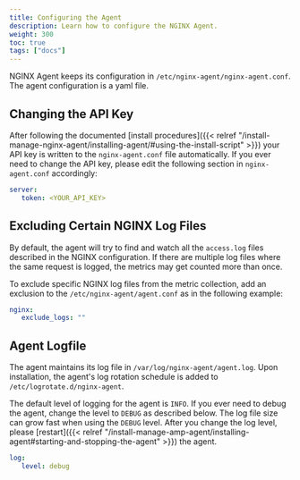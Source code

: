```yaml
---
title: Configuring the Agent
description: Learn how to configure the NGINX Agent.
weight: 300
toc: true
tags: ["docs"]
---
```


NGINX Agent keeps its configuration in `/etc/nginx-agent/nginx-agent.conf`. The agent configuration is a yaml file.

## Changing the API Key

After following the documented [install procedures]({{< relref "/install-manage-nginx-agent/installing-agent/#using-the-install-script" >}}) your API key is written to the `nginx-agent.conf` file automatically. If you ever need to change the API key, please edit the following section in `nginx-agent.conf` accordingly:

```yaml
server:
   token: <YOUR_API_KEY>
```

## Excluding Certain NGINX Log Files

By default, the agent will try to find and watch all the `access.log` files described in the NGINX configuration. If there are multiple log files where the same request is logged, the metrics may get counted more than once.
<!-- Need to confirm if metrics getting counted twice is a problem in nginx agent too. -->

To exclude specific NGINX log files from the metric collection, add an exclusion to the `/etc/nginx-agent/agent.conf` as in the following example:

```yaml
nginx:
   exclude_logs: ""
```

## Agent Logfile

The agent maintains its log file in `/var/log/nginx-agent/agent.log`.
Upon installation, the agent's log rotation schedule is added to `/etc/logrotate.d/nginx-agent`.

The default level of logging for the agent is `INFO`. If you ever need to debug the agent, change the level to `DEBUG` as described below. The log file size can grow fast when using the `DEBUG` level. After you change the log level, please [restart]({{< relref "/install-manage-amp-agent/installing-agent#starting-and-stopping-the-agent" >}}) the agent.

```yaml
log:
   level: debug
```
